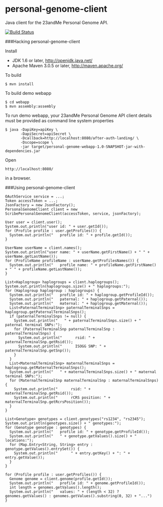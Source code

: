 personal-genome-client
======================

Java client for the 23andMe Personal Genome API.

[![Build Status](https://travis-ci.org/heuermh/personal-genome-client.png)](https://travis-ci.org/heuermh/personal-genome-client)


###Hacking personal-genome-client

Install

 * JDK 1.6 or later, http://openjdk.java.net/
 * Apache Maven 3.0.5 or later, http://maven.apache.org/


To build

    $ mvn install


To build demo webapp

    $ cd webapp
    $ mvn assembly:assembly


To run demo webapp, your 23andMe Personal Genome API client details must be provided as command line system properties

    $ java -DapiKey=apiKey \
           -DapiSecret=apiSecret \
           -Dcallback=http://localhost:8080/after-auth-landing/ \
           -Dscope=scope \
           -jar target/personal-genome-webapp-1.0-SNAPSHOT-jar-with-dependencies.jar 


Open

    http://localhost:8080/

in a browser.


###Using personal-genome-client

    OAuthService service = ...;
    Token accessToken = ...;
    JsonFactory = new JsonFactory();
    PersonalGenomeClient client = new ScribePersonalGenomeClient(accessToken, service, jsonFactory);
    
    User user = client.user();
    System.out.println("user id: " + user.getId());
    for (Profile profile : user.getProfiles()) {
      System.out.println("   profile id: " + profile.getId());
    }
    
    UserName userName = client.names();
    System.out.println("user name: " + userName.getFirstName() + " " + userName.getLastName());
    for (ProfileName profileName : userName.getProfilesNames()) {
      System.out.println("   profile name: " + profileName.getFirstName() + " " + profileName.getLastName());
    }
    
    List<Haplogroup> haplogroups = client.haplogroups();
    System.out.println(haplogroups.size() + " haplogroups:");
    for (Haplogroup haplogroup : haplogroups) {
      System.out.println("   profile id: " + haplogroup.getProfileId());
      System.out.println("   paternal: " + haplogroup.getPaternal());
      System.out.println("   maternal: " + haplogroup.getMaternal());
      List<PaternalTerminalSnp> paternalTerminalSnps = haplogroup.getPaternalTerminalSnps();
      if (paternalTerminalSnps != null) {
        System.out.println("   " + paternalTerminalSnps.size() + " paternal terminal SNPs:");
        for (PaternalTerminalSnp paternalTerminalSnp : paternalTerminalSnps) {
          System.out.println("      rsid: " + paternalTerminalSnp.getRsid());
          System.out.println("      ISOGG SNP: " + paternalTerminalSnp.getSnp());
        }
      }
      List<MaternalTerminalSnp> maternalTerminalSnps = haplogroup.getMaternalTerminalSnps();
      System.out.println("   " + maternalTerminalSnps.size() + " maternal terminal SNPs:");
      for (MaternalTerminalSnp maternalTerminalSnp : maternalTerminalSnps) {
        System.out.println("      rsid: " + maternalTerminalSnp.getRsid());
        System.out.println("      rCRS position: " + maternalTerminalSnp.getRcrsPosition());
      }
    }
    
    List<Genotype> genotypes = client.genotypes("rs1234", "rs2345");
    System.out.println(genotypes.size() + " genotypes:");
    for (Genotype genotype : genotypes) {
      System.out.println("   profile id: " + genotype.getProfileId());
      System.out.println("   " + genotype.getValues().size() + " locations:");
      for (Map.Entry<String, String> entry : genotype.getValues().entrySet()) {
        System.out.println("      " + entry.getKey() + ": " + entry.getValue());
      }
    }

    for (Profile profile : user.getProfiles()) {
      Genome genome = client.genome(profile.getId());
      System.out.println("   profile id: " + genome.getProfileId());
      int length = genomes.getValues().length();
      System.out.println("   values: " + (length < 32) ? genomes.getValues() : genomes.getValues().substring(0, 32) + "...")
    }
